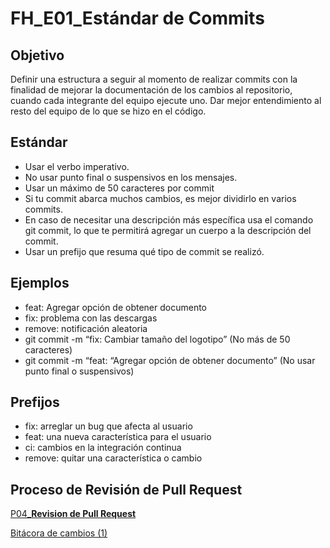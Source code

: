 # FH_E01_Estándar de Commits

## Objetivo

Definir una estructura a seguir al momento de realizar commits con la finalidad de mejorar la documentación de los cambios al repositorio, cuando cada integrante del equipo ejecute uno. Dar mejor entendimiento al resto del equipo de lo que se hizo en el código.

## Estándar

- Usar el verbo imperativo.
- No usar punto final o suspensivos en los mensajes.
- Usar un máximo de 50 caracteres por commit
- Si tu commit abarca muchos cambios, es mejor dividirlo en varios commits.
- En caso de necesitar una descripción más específica usa el comando git commit, lo que te permitirá agregar un cuerpo a la descripción del commit.
- Usar un prefijo que resuma qué tipo de commit se realizó.

## Ejemplos

- feat: Agregar opción de obtener documento
- fix: problema con las descargas
- remove: notificación aleatoria
- git commit -m “fix: Cambiar tamaño del logotipo” (No más de 50 caracteres)
- git commit -m “feat: “Agregar opción de obtener documento” (No usar punto final o suspensivos)

## Prefijos

- fix: arreglar un bug que afecta al usuario
- feat: una nueva característica para el usuario
- ci: cambios en la integración continua
- remove: quitar una característica o cambio

## Proceso de Revisión de Pull Request

[P04_**Revision de Pull Request**](../Procesos%20bc1b4b9263a749d49f2c809adfd71359/P04_Revision%20de%20Pull%20Request%209d3b4ef1e74a4028b85cb2cf1c30b926.md) 

[Bitácora de cambios (1)](FH_E01_Esta%CC%81ndar%20de%20Commits%2011968e3d836c4ec2b18e15bb2a6de39b/Bita%CC%81cora%20de%20cambios%20(1)%2063b39a6124b6434baaad1b02bf89cc6e.csv)